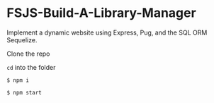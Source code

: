 # FSJS-Build-A-Library-Manager
 Implement a dynamic website using Express, Pug, and the SQL ORM Sequelize.

Clone the repo

`cd` into the folder

`$ npm i`

`$ npm start`


